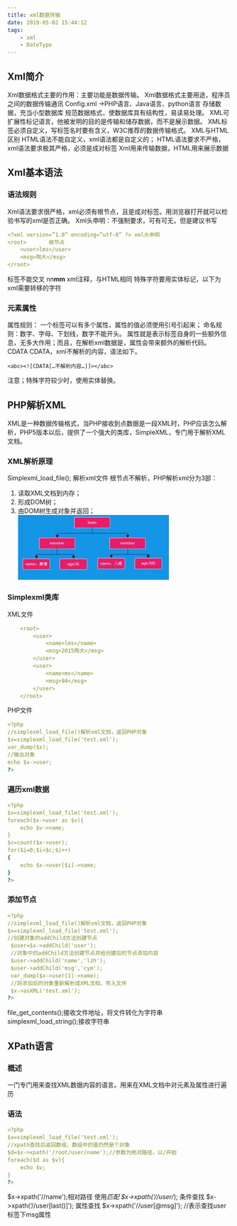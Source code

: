 ```yaml
---
title: xml数据传输
date: 2019-05-02 15:44:12
tags:
    - xml
    - DateType
---
```


## Xml简介
Xml数据格式主要的作用：主要功能是数据传输。
Xml数据格式主要用途，程序员之间的数据传输通讯
Config.xml ->PHP语言、Java语言、python语言
存储数据，充当小型数据库
规范数据格式，使数据库具有结构性，易读易处理。
XML可扩展性标记语言，他被发明的目的是传输和储存数据，而不是展示数据。
XML标签必须自定义，写标签名时要有含义，W3C推荐的数据传输格式。
XML与HTML区别
HTML语法不能自定义，xml语法都是自定义的；
HTML语法要求不严格，xml语法要求极其严格，必须是成对标签
Xml用来传输数据，HTML用来展示数据
## Xml基本语法
### 语法规则
Xml语法要求很严格，xml必须有根节点，且是成对标签。用浏览器打开就可以检验书写的xml是否正确。
Xml头申明：不强制要求，可有可无，但是建议书写
```yaml
<?xml version=”1.0” encoding=”utf-8” ?> xml头申明
<root>       根节点
	<user>lms</user>
	<msg>陶大</msg>
</root>
```
标签不能交叉 <a>nn<b>mm</a></b>
xml注释，与HTML相同
特殊字符要用实体标记，以下为xml需要转移的字符
 
### 元素属性
属性规则：
一个标签可以有多个属性，属性的值必须使用引号引起来；
命名规则：数字、字母、下划线，数字不能开头。
属性就是表示标签自身的一些额外信息，无多大作用；而且，在解析xml数据是，属性会带来额外的解析代码。
CDATA
CDATA，xml不解析的内容，语法如下。
```ejs
<abc><![CDATA[…不解析内容…]]></abc>
```
注意；特殊字符较少时，使用实体替换。
## PHP解析XML
XML是一种数据传输格式，当PHP接收到点数据是一段XML时，PHP应该怎么解析，PHP5版本以后，提供了一个强大的类库，SimpleXML，专门用于解析XML文档。
### XML解析原理
Simplexml_load_file(); 解析xml文件
根节点不解析，PHP解析xml分为3部：
1.	读取XML文档到内存；
2.	形成DOM树；
3.	由DOM树生成对象并返回；
 ![DOM](/images/xml.jpg)
### Simplexml类库
XML文件
```yaml
	<root>
		<user>
			<name>lms</name>
			<msg>2015陶大</msg>
		</user>
		<user>
			<name>ms</name>
			<msg>94</msg>
		</user>
	</root>
```
PHP文件
```yaml
<?php
//simplexml_load_file()解析xml文档，返回PHP对象
$x=simplexml_load_file('test.xml');
var_dump($x);
//输出对象
echo $x->user;
?>
```
### 遍历xml数据
```yaml
<?php
$x=simplexml_load_file('test.xml');
foreach($x->user as $v){
	echo $v->name;
}
$c=count($x->user);
for($i=0;$i<$c;$i++)
{
	echo $x->user[$i]->name;
}
?>
```
### 添加节点
```yaml
<?php
//simplexml_load_file()解析xml文档，返回PHP对象
$x=simplexml_load_file('test.xml');
//创建对象的addChild方法创建节点
 $user=$x->addChild('user');
 //对象中的addChild方法创建节点并给创建后的节点添加内容
 $user->addChild('name','lzh');
 $user->addChild('msg','cym');
 var_dump($x->user[1]->name);
 //将添加后的对象重新解析成XML文档，写入文件
 $x->asXML('test.xml');
?>
```
file_get_contents();接收文件地址，将文件转化为字符串
simplexml_load_string();接收字符串
## XPath语言
### 概述
一门专门用来查找XML数据内容的语言。用来在XML文档中对元素及属性进行遍历
### 语法
```yaml
<?php
$x=simplexml_load_file('test.xml');
//xpath查找后返回数组，数组中的值仍然是个对象
$d=$x->xpath('/root/user/name');//参数为绝对路径，以/开始
foreach($d as $v){
	echo $v;
}
?>
```
$x->xpath('//name');相对路径
使用*匹配
$x->xpath(‘//user/*);
条件查找
$x->xpath(‘//user[last()]’);
属性查找
$x->xpath('//user[@msg]'); //表示查找user标签下msg属性
